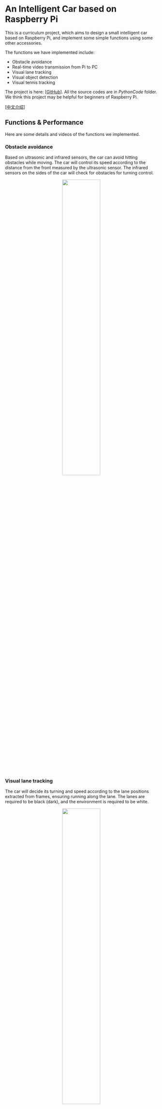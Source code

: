 # An Intelligent Car based on Raspberry Pi

This is a curriculum project, which aims to design a small intelligent car based on Raspberry Pi, and implement some simple functions using some other accessories.

The functions we have implemented include:

* Obstacle avoidance
* Real-time video transmission from Pi to PC
* Visual lane tracking
* Visual object detection
* Visual tennis tracking

The project is here: [[GitHub](https://github.com/Mingrui-Yu/RaspberryCar)]. All the source codes are in *PythonCode* folder. We think this project may be helpful for beginners of Raspberry Pi.

[[中文介绍](https://www.cnblogs.com/MingruiYu/p/12184953.html)]

## Functions & Performance

Here are some details and videos of the functions we implemented.

### Obstacle avoidance

Based on ultrasonic and infrared sensors, the car can avoid hitting obstacles while moving. The car will control its speed according to the distance from the front measured by the ultrasonic sensor. The infrared sensors on the sides of the car will check for obstacles for turning control.

<div align=center><img src="https://raw.githubusercontent.com/Mingrui-Yu/RaspberryCar/master/doc/obstacle_avoidance.gif" width = "50%" /></div>


### Visual lane tracking

The car will decide its turning and speed according to the lane positions extracted from frames, ensuring running along the lane. The lanes are required to be black (dark), and the environment is required to be white.

<div align=center><img src="https://raw.githubusercontent.com/Mingrui-Yu/RaspberryCar/master/doc/lane_tracking.gif" width = "50%" /></div>

<div align=center><img src="https://raw.githubusercontent.com/Mingrui-Yu/RaspberryCar/master/doc/lane_tracking2.gif" width = "50%" /></div>


### Visual object detection

The car will detect and recognize the objects in the frames. Tensorflow Object Detection API is called and the pre-trained SSDLite model is utilized for implementation. This is running on  Raspberry Pi, so the FPS is only around 0.8/s.

<div align=center><img src="https://raw.githubusercontent.com/Mingrui-Yu/RaspberryCar/master/doc/object_detection.gif" width="50%" /></div>


### Visual tennis tracking

The car will track the moving tennis ball and keep a certain distance. We first apply Hough circle detection to find the potential positions of the ball, and than transfer the image to HSV domain to confirm the final position by color.

<div align=center><img src="https://i.loli.net/2019/10/31/SpHzE7MBRfkr5aN.gif" width="50%" /></div>

<div align=center><img width="150" height="150" src="https://img-blog.csdn.net/20161028230559575"/></div>
